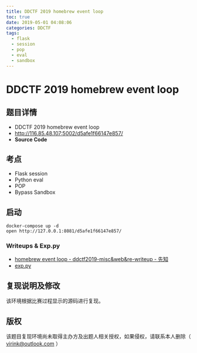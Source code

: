 ```yaml
---
title: DDCTF 2019 homebrew event loop
toc: true
date: 2019-05-01 04:08:06
categories: DDCTF
tags:
  - flask
  - session
  - pop
  - eval
  - sandbox
---
```


# DDCTF 2019 homebrew event loop

## 题目详情

-  DDCTF 2019 homebrew event loop
-  http://116.85.48.107:5002/d5afe1f66147e857/
- **Source Code**

## 考点

- Flask session
- Python eval
- POP
- Bypass Sandbox

## 启动

	docker-compose up -d
	open http://127.0.0.1:8081/d5afe1f66147e857/

### Writeups & Exp.py

- [homebrew event loop - ddctf2019-misc&web&re-writeup - 先知](https://xz.aliyun.com/t/4887#toc-5)
- [exp.py](exp.py)


## 复现说明及修改

该环境根据比赛过程显示的源码进行复现。

## 版权

该题目复现环境尚未取得主办方及出题人相关授权，如果侵权，请联系本人删除（ virink@outlook.com ）